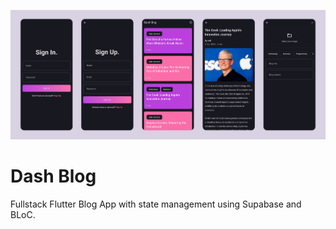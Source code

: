 ![Dash Blog App](README/Dash%20Blog%20App.png)

# Dash Blog

Fullstack Flutter Blog App with state management using Supabase and BLoC.
